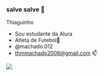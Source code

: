 ### salve salve 🖤
Thiaguinho 

- Sou estudante da Alura
- Atleta de Futebol🥇
- @machado.012
- thmmachado2008@gmail.com 📫

  
![](https://media.tenor.com/yghRY4E8U48AAAAd/diego-souza-gremio.gif)
